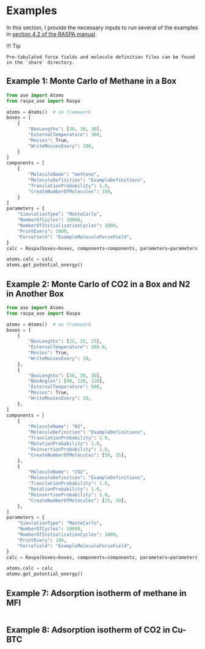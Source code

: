 # Examples

In this section, I provide the necessary inputs to run several of the examples in [section 4.2 of the RASPA manual](https://iraspa.org/download/raspa-manual-23-may-2021/).

!!! Tip

    Pre-tabulated force fields and molecule definition files can be found in the `share` directory.

## Example 1: Monte Carlo of Methane in a Box

```python
from ase import Atoms
from raspa_ase import Raspa

atoms = Atoms()  # no framework
boxes = [
    {
        "BoxLengths": [30, 30, 30],
        "ExternalTemperature": 300,
        "Movies": True,
        "WriteMoviesEvery": 100,
    }
]
components = [
    {
        "MoleculeName": "methane",
        "MoleculeDefinition": "ExampleDefinitions",
        "TranslationProbability": 1.0,
        "CreateNumberOfMolecules": 100,
    }
]
parameters = {
    "SimulationType": "MonteCarlo",
    "NumberOfCycles": 10000,
    "NumberOfInitializationCycles": 1000,
    "PrintEvery": 1000,
    "Forcefield": "ExampleMoleculeForceField",
}
calc = Raspa(boxes=boxes, components=components, parameters=parameters)

atoms.calc = calc
atoms.get_potential_energy()
```

## Example 2: Monte Carlo of CO2 in a Box and N2 in Another Box

```python
from ase import Atoms
from raspa_ase import Raspa

atoms = Atoms()  # no framework
boxes = [
    {
        "BoxLengths": [25, 25, 25],
        "ExternalTemperature": 300.0,
        "Movies": True,
        "WriteMoviesEvery": 10,
    },
    {
        "BoxLengths": [30, 30, 30],
        "BoxAngles": [90, 120, 120],
        "ExternalTemperature": 500,
        "Movies": True,
        "WriteMoviesEvery": 10,
    },
]
components = [
    {
        "MoleculeName": "N2",
        "MoleculeDefinition": "ExampleDefinitions",
        "TranslationProbability": 1.0,
        "RotationProbability": 1.0,
        "ReinsertionProbability": 1.0,
        "CreateNumberOfMolecules": [50, 25],
    },
    {
        "MoleculeName": "CO2",
        "MoleculeDefinition": "ExampleDefinitions",
        "TranslationProbability": 1.0,
        "RotationProbability": 1.0,
        "ReinsertionProbability": 1.0,
        "CreateNumberOfMolecules": [25, 50],
    },
]
parameters = {
    "SimulationType": "MonteCarlo",
    "NumberOfCycles": 10000,
    "NumberOfInitializationCycles": 1000,
    "PrintEvery": 100,
    "Forcefield": "ExampleMoleculeForceField",
}
calc = Raspa(boxes=boxes, components=components, parameters=parameters)

atoms.calc = calc
atoms.get_potential_energy()
```

## Example 7: Adsorption isotherm of methane in MFI

```python

```

## Example 8: Adsorption isotherm of CO2 in Cu-BTC

```python

```
